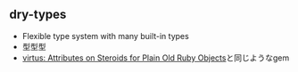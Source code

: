 ## dry-types

* Flexible type system with many built-in types
* 型型型
* [virtus: Attributes on Steroids for Plain Old Ruby Objects](https://github.com/solnic/virtus)と同じようなgem
